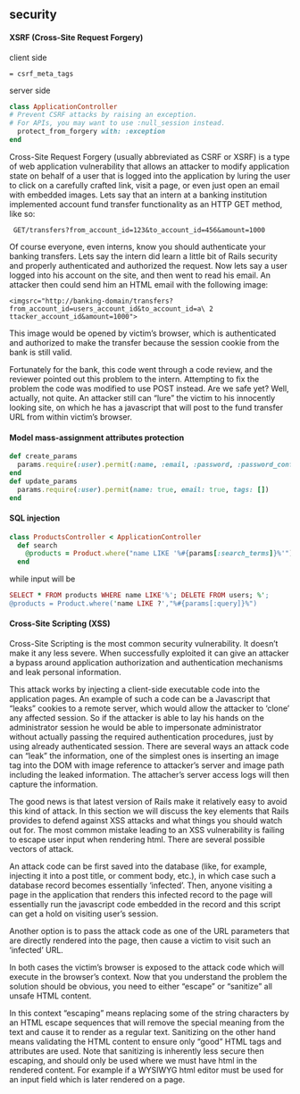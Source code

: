 ## security

#### XSRF (Cross-Site Request Forgery)

client side

`= csrf_meta_tags`

server side

```ruby
class ApplicationController
# Prevent CSRF attacks by raising an exception.
# For APIs, you may want to use :null_session instead. 
  protect_from_forgery with: :exception
end
```


Cross-Site Request Forgery (usually abbreviated as CSRF or XSRF) is a type of web application vulnerability that allows an attacker to modify application state on behalf of a user that is logged into the application by luring the user to click on a carefully crafted link, visit a page, or even just open an email with embedded images.
Lets say that an intern at a banking institution implemented account fund transfer functionality as an HTTP GET method, like so:


` GET/transfers?from_account_id=123&to_account_id=456&amount=1000`


Of course everyone, even interns, know you should authenticate your banking transfers.
Lets say the intern did learn a little bit of Rails security and properly authenticated and authorized the request.
Now lets say a user logged into his account on the site, and then went to read his email. An attacker then could send him an HTML email with the following image:


`<imgsrc="http://banking-domain/transfers?from_account_id=users_account_id&to_account_id=a\ 2 ttacker_account_id&amount=1000">`


This image would be opened by victim’s browser, which is authenticated and authorized to make the transfer because the session cookie from the bank is still valid.


Fortunately for the bank, this code went through a code review, and the reviewer pointed out this problem to the intern.
Attempting to fix the problem the code was modified to use POST instead. Are we safe yet? Well, actually, not quite. An attacker still can “lure” the victim to his innocently looking site, on which he has a javascript that will post to the fund transfer URL from within victim’s browser.




#### Model mass-assignment attributes protection

```ruby
def create_params
  params.require(:user).permit(:name, :email, :password, :password_confirmation)
end
def update_params
  params.require(:user).permit(name: true, email: true, tags: [])
end


```


#### SQL injection


```ruby
class ProductsController < ApplicationController
  def search
    @products = Product.where("name LIKE '%#{params[:search_terms]}%'") end
  end

```

while input will be 

```ruby
SELECT * FROM products WHERE name LIKE'%'; DELETE FROM users; %';
@products = Product.where('name LIKE ?',"%#{params[:query]}%")
```

#### Cross-Site Scripting (XSS)

Cross-Site Scripting is the most common security vulnerability. It doesn’t make it any less severe. When successfully exploited it can give an attacker a bypass around application authorization and authentication mechanisms and leak personal information.


This attack works by injecting a client-side executable code into the application pages. An example of such a code can be a Javascript that “leaks” cookies to a remote server, which would allow the attacker to ‘clone’ any affected session. So if the attacker is able to lay his hands on the administrator session he would be able to impersonate administrator without actually passing the required authentication procedures, just by using already authenticated session.
There are several ways an attack code can “leak” the information, one of the simplest ones is inserting an image tag into the DOM with image reference to attacker’s server and image path including the leaked information. The attacher’s server access logs will then capture the information.


The good news is that latest version of Rails make it relatively easy to avoid this kind of attack. In this section we will discuss the key elements that Rails provides to defend against XSS attacks and what things you should watch out for.
The most common mistake leading to an XSS vulnerability is failing to escape user input when rendering html. There are several possible vectors of attack.


An attack code can be first saved into the database (like, for example, injecting it into a post title, or comment body, etc.), in which case such a database record becomes essentially ‘infected’. Then, anyone visiting a page in the application that renders this infected record to the page will essentially run the javascript code embedded in the record and this script can get a hold on visiting user’s session.


Another option is to pass the attack code as one of the URL parameters that are directly rendered into the page, then cause a victim to visit such an ‘infected’ URL.


In both cases the victim’s browser is exposed to the attack code which will execute in the browser’s context.
Now that you understand the problem the solution should be obvious, you need to either “escape” or “sanitize” all unsafe HTML content.


In this context “escaping” means replacing some of the string characters by an HTML escape sequences that will remove the special meaning from the text and cause it to render as a regular text. Sanitizing on the other hand means validating the HTML content to ensure only “good” HTML tags and attributes are used.
Note that sanitizing is inherently less secure then escaping, and should only be used where we must have html in the rendered content. For example if a WYSIWYG html editor must be used for an input field which is later rendered on a page.


